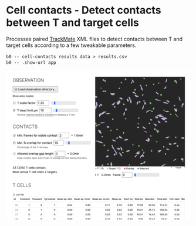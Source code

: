 Cell contacts - Detect contacts between T and target cells
==========================================================

Processes paired [TrackMate] XML files to detect contacts between T
and target cells according to a few tweakable parameters.

[TrackMate]: https://imagej.net/plugins/trackmate/

```
b0 -- cell-contacts results data > results.csv
b0 -- .show-url app
```

![screenshot](doc/screenshot.png)
